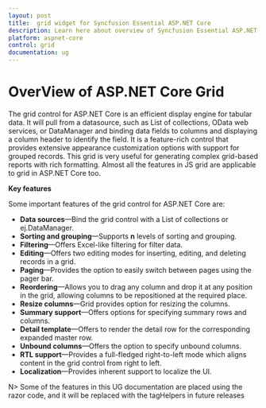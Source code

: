 ```yaml
---
layout: post
title:  grid widget for Syncfusion Essential ASP.NET Core
description: Learn here about overview of Syncfusion Essential ASP.NET Core Grid Control, its elements, and more.
platform: aspnet-core
control: grid
documentation: ug
---
```

# OverView of ASP.NET Core Grid

The grid control for ASP.NET Core is an efficient display engine for tabular data. It will pull from a datasource, such as List of collections, OData web services, or DataManager and binding data fields to columns and displaying a column header to identify the field. It is a feature-rich control that provides extensive appearance customization options with support for grouped records. This grid is very useful for generating complex grid-based reports with rich formatting. Almost all the features in JS grid are applicable to grid in ASP.NET Core too.

**Key features**

Some important features of the grid control for ASP.NET Core are:

* **Data sources**—Bind the grid control with a List of collections or ej.DataManager.
* **Sorting and grouping**—Supports __n__ levels of sorting and grouping.
* **Filtering**—Offers Excel-like filtering for filter data.
* **Editing**—Offers two editing modes for inserting, editing, and deleting records in a grid.
* **Paging**—Provides the option to easily switch between pages using the pager bar.
* **Reordering**—Allows you to drag any column and drop it at any position in the grid, allowing columns to be repositioned at the required place.
* **Resize columns**—Grid provides option for resizing the columns.
* **Summary support**—Offers options for specifying summary rows and columns.
* **Detail template**—Offers to render the detail row for the corresponding expanded master row.
* **Unbound columns**—Offers the option to specify unbound columns.
* **RTL support**—Provides a full-fledged right-to-left mode which aligns content in the grid control from right to left.
* **Localization**—Provides inherent support to localize the UI.

N> Some of the features in this UG documentation are placed using the razor code, and it will be replaced with the tagHelpers in future releases